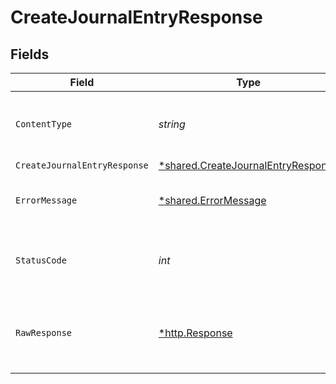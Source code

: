 # CreateJournalEntryResponse


## Fields

| Field                                                                                   | Type                                                                                    | Required                                                                                | Description                                                                             |
| --------------------------------------------------------------------------------------- | --------------------------------------------------------------------------------------- | --------------------------------------------------------------------------------------- | --------------------------------------------------------------------------------------- |
| `ContentType`                                                                           | *string*                                                                                | :heavy_check_mark:                                                                      | HTTP response content type for this operation                                           |
| `CreateJournalEntryResponse`                                                            | [*shared.CreateJournalEntryResponse](../../models/shared/createjournalentryresponse.md) | :heavy_minus_sign:                                                                      | Success                                                                                 |
| `ErrorMessage`                                                                          | [*shared.ErrorMessage](../../models/shared/errormessage.md)                             | :heavy_minus_sign:                                                                      | The request made is not valid.                                                          |
| `StatusCode`                                                                            | *int*                                                                                   | :heavy_check_mark:                                                                      | HTTP response status code for this operation                                            |
| `RawResponse`                                                                           | [*http.Response](https://pkg.go.dev/net/http#Response)                                  | :heavy_minus_sign:                                                                      | Raw HTTP response; suitable for custom response parsing                                 |